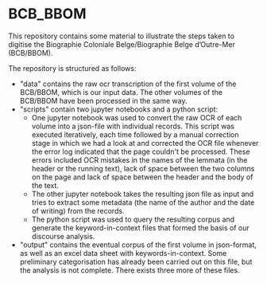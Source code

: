 # BCB_BBOM

This repository contains some material to illustrate the steps taken to digitise the Biographie Coloniale Belge/Biographie Belge d’Outre-Mer (BCB/BBOM).

The repository is structured as follows:
  - "data" contains the raw ocr transcription of the first volume of the BCB/BBOM, which is our input data. The other volumes of the BCB/BBOM have been processed in the same way.
  - "scripts" contain two jupyter notebooks and a python script:
    -  One jupyter notebook was used to convert the raw OCR of each volume into a json-file with individual records. This script was executed iteratively, each time followed by a manual correction stage in which we had a look at and corrected the OCR file whenever the error log indicated that the page couldn't be processed. These errors included OCR mistakes in the names of the lemmata (in the header or the running text), lack of space between the two columns on the page and lack of space between the header and the body of the text.
    - The other jupyter notebook takes the resulting json file as input and tries to extract some metadata (the name of the author and the date of writing) from the records. 
    - The python script was used to query the resulting corpus and generate the keyword-in-context files that formed the basis of our discourse analysis.
  - "output" contains the eventual corpus of the first volume in json-format, as well as an excel data sheet with keywords-in-context. Some preliminary categorisation has already been carried out on this file, but the analysis is not complete. There exists three more of these files.


